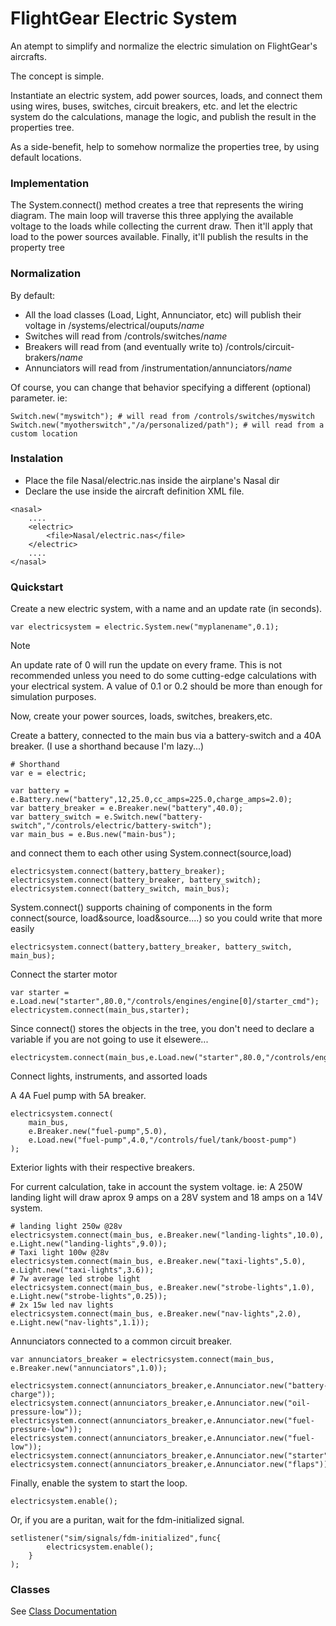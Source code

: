 # FlightGear Electric System
An atempt to simplify and normalize the electric simulation on FlightGear's aircrafts.

The concept is simple. 

Instantiate an electric system, add power sources, loads, and connect them using wires, buses, switches, circuit breakers, etc. and let the electric system do the calculations, manage the logic, and publish the result in the properties tree.

As a side-benefit, help to somehow normalize the properties tree, by using default locations.

### Implementation
The System.connect() method creates a tree that represents the wiring diagram.
The main loop will traverse this three applying the available voltage to the loads while collecting the current draw. Then it'll apply that load to the power sources available.
Finally, it'll publish the results in the property tree

### Normalization
By default:
- All the load classes (Load, Light, Annunciator, etc) will publish their voltage in /systems/electrical/ouputs/_name_
- Switches will read from /controls/switches/_name_
- Breakers will read from (and eventually write to) /controls/circuit-brakers/_name_
- Annunciators will read from /instrumentation/annunciators/_name_

Of course, you can change that behavior specifying a different (optional) parameter. ie: 
```
Switch.new("myswitch"); # will read from /controls/switches/myswitch
Switch.new("myotherswitch","/a/personalized/path"); # will read from a custom location
```

### Instalation
- Place the file Nasal/electric.nas inside the airplane's Nasal dir
- Declare the use inside the aircraft definition XML file.
```
<nasal>
    ....
    <electric>
        <file>Nasal/electric.nas</file>
    </electric>
    ....
</nasal>
```
### Quickstart
Create a new electric system, with a name and an update rate (in seconds).
```
var electricsystem = electric.System.new("myplanename",0.1);
```
>[!NOTE]
>An update rate of 0 will run the update on every frame. This is not recommended unless you need to do some cutting-edge calculations with your electrical system. A value of 0.1 or 0.2 should be more than enough for simulation purposes.

Now, create your power sources, loads, switches, breakers,etc. 

Create a battery, connected to the main bus via a battery-switch and a 40A breaker.
(I use a shorthand because I'm lazy...)
```
# Shorthand
var e = electric;

var battery = e.Battery.new("battery",12,25.0,cc_amps=225.0,charge_amps=2.0);
var battery_breaker = e.Breaker.new("battery",40.0);
var battery_switch = e.Switch.new("battery-switch","/controls/electric/battery-switch");
var main_bus = e.Bus.new("main-bus");
```
and connect them to each other using System.connect(source,load)
``` 
electricsystem.connect(battery,battery_breaker);
electricsystem.connect(battery_breaker, battery_switch);
electricsystem.connect(battery_switch, main_bus);
```
System.connect() supports chaining of components in the form connect(source, load&source, load&source....) so you could write that more easily
```
electricsystem.connect(battery,battery_breaker, battery_switch, main_bus);
```

Connect the starter motor
```
var starter = e.Load.new("starter",80.0,"/controls/engines/engine[0]/starter_cmd");
electricystem.connect(main_bus,starter);
```
Since connect() stores the objects in the tree, you don't need to declare a variable if you are not going to use it elsewere...
```
electricystem.connect(main_bus,e.Load.new("starter",80.0,"/controls/engines/engine[0]/starter_cmd"));
```
Connect lights, instruments, and assorted loads

A 4A Fuel pump with 5A breaker.
```
electricsystem.connect(
    main_bus,
    e.Breaker.new("fuel-pump",5.0),
    e.Load.new("fuel-pump",4.0,"/controls/fuel/tank/boost-pump")
);
```

Exterior lights with their respective breakers. 

For current calculation, take in account the system voltage.
ie:
A 250W landing light will draw aprox 9 amps on a 28V system and 18 amps on a 14V system. 

```
# landing light 250w @28v
electricsystem.connect(main_bus, e.Breaker.new("landing-lights",10.0), e.Light.new("landing-lights",9.0));
# Taxi light 100w @28v
electricsystem.connect(main_bus, e.Breaker.new("taxi-lights",5.0), e.Light.new("taxi-lights",3.6));
# 7w average led strobe light
electricsystem.connect(main_bus, e.Breaker.new("strobe-lights",1.0), e.Light.new("strobe-lights",0.25));
# 2x 15w led nav lights
electricsystem.connect(main_bus, e.Breaker.new("nav-lights",2.0), e.Light.new("nav-lights",1.1));

```
Annunciators connected to a common circuit breaker.
```
var annunciators_breaker = electricsystem.connect(main_bus, e.Breaker.new("annunciators",1.0));

electricsystem.connect(annunciators_breaker,e.Annunciator.new("battery-charge"));
electricsystem.connect(annunciators_breaker,e.Annunciator.new("oil-pressure-low"));
electricsystem.connect(annunciators_breaker,e.Annunciator.new("fuel-pressure-low"));
electricsystem.connect(annunciators_breaker,e.Annunciator.new("fuel-low"));
electricsystem.connect(annunciators_breaker,e.Annunciator.new("starter"));
electricsystem.connect(annunciators_breaker,e.Annunciator.new("flaps"));
```

Finally, enable the system to start the loop.
```
electricsystem.enable();
```
Or, if you are a puritan, wait for the fdm-initialized signal.
```
setlistener("sim/signals/fdm-initialized",func{
        electricsystem.enable();
    }
);
```

### Classes
See [Class Documentation](CLASSES.md)

